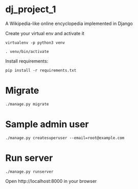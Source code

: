 # dj_project_1

A Wikipedia-like online encyclopedia implemented in Django


Create your virtual env and activate it

```
virtualenv -p python3 venv

. venv/bin/activate
```

Install requirements:

```
pip install -r requirements.txt
```

# Migrate

```
./manage.py migrate
```

# Sample admin user

```
./manage.py createsuperuser --email=root@example.com
```

# Run server

```
./manage.py runserver
```


Open http://localhost:8000 in your browser
